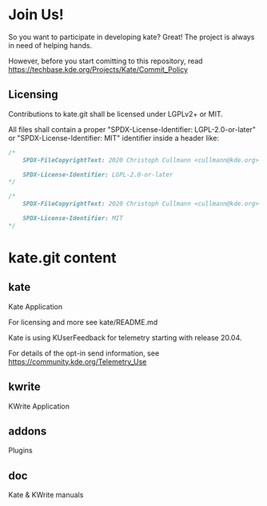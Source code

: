 # Join Us!

So you want to participate in developing kate? Great! The project is always in need of helping hands.

However, before you start comitting to this repository, read
https://techbase.kde.org/Projects/Kate/Commit_Policy

## Licensing

Contributions to kate.git shall be licensed under LGPLv2+ or MIT.

All files shall contain a proper "SPDX-License-Identifier: LGPL-2.0-or-later" or "SPDX-License-Identifier: MIT" identifier inside a header like:

```cpp
/*
    SPDX-FileCopyrightText: 2020 Christoph Cullmann <cullmann@kde.org>

    SPDX-License-Identifier: LGPL-2.0-or-later
*/
```

```cpp
/*
    SPDX-FileCopyrightText: 2020 Christoph Cullmann <cullmann@kde.org>

    SPDX-License-Identifier: MIT
*/
```

# kate.git content

## kate

Kate Application

For licensing and more see kate/README.md

Kate is using KUserFeedback for telemetry starting with release 20.04.

For details of the opt-in send information, see https://community.kde.org/Telemetry_Use

## kwrite

KWrite Application

## addons

Plugins

## doc

Kate & KWrite manuals
